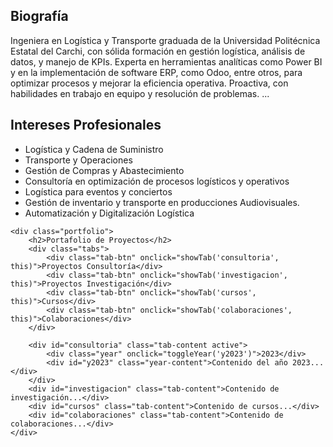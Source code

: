 <!-- Sección Principal -->
<div class="main-content">
    <div class="bio">
        <h2>Biografía</h2>
        <p>Ingeniera en Logística y Transporte graduada de la Universidad Politécnica Estatal del Carchi, con sólida formación en gestión logística, análisis de datos, y manejo de KPIs. Experta en herramientas analíticas como Power BI y en la implementación de software ERP, como Odoo, entre otros, para optimizar procesos y mejorar la eficiencia operativa. Proactiva, con habilidades en trabajo en equipo y resolución de problemas. ...</p>
    </div>
    <div class="interests">
        <h2>Intereses Profesionales</h2>
        <ul>
            <li>Logística y Cadena de Suministro </li>
            <li>Transporte y Operaciones</li>
            <li>Gestión de Compras y Abastecimiento</li>
            <li>Consultoría en optimización de procesos logísticos y operativos</li>
            <li>Logística para eventos y conciertos </li>
            <li>Gestión de inventario y transporte en producciones Audiovisuales.</li>
            <li>Automatización y Digitalización Logística</li>
        </ul>
    </div>

    <div class="portfolio">
        <h2>Portafolio de Proyectos</h2>
        <div class="tabs">
            <div class="tab-btn" onclick="showTab('consultoria', this)">Proyectos Consultoría</div>
            <div class="tab-btn" onclick="showTab('investigacion', this)">Proyectos Investigación</div>
            <div class="tab-btn" onclick="showTab('cursos', this)">Cursos</div>
            <div class="tab-btn" onclick="showTab('colaboraciones', this)">Colaboraciones</div>
        </div>

        <div id="consultoria" class="tab-content active">
            <div class="year" onclick="toggleYear('y2023')">2023</div>
            <div id="y2023" class="year-content">Contenido del año 2023...</div>
        </div>
        <div id="investigacion" class="tab-content">Contenido de investigación...</div>
        <div id="cursos" class="tab-content">Contenido de cursos...</div>
        <div id="colaboraciones" class="tab-content">Contenido de colaboraciones...</div>
    </div>
</div>
